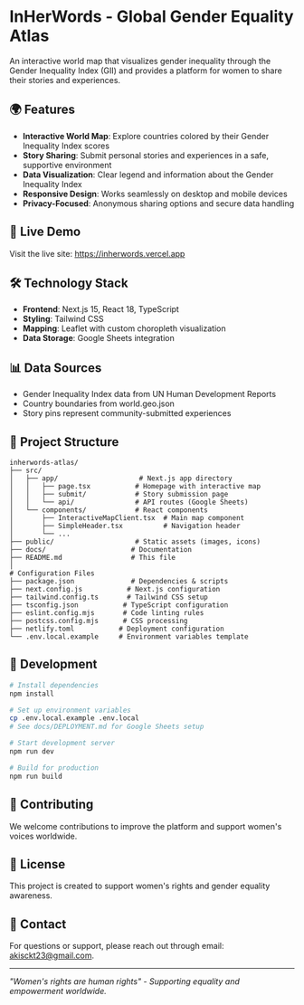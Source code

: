 # InHerWords - Global Gender Equality Atlas

An interactive world map that visualizes gender inequality through the Gender Inequality Index (GII) and provides a platform for women to share their stories and experiences.

## 🌍 Features

- **Interactive World Map**: Explore countries colored by their Gender Inequality Index scores
- **Story Sharing**: Submit personal stories and experiences in a safe, supportive environment
- **Data Visualization**: Clear legend and information about the Gender Inequality Index
- **Responsive Design**: Works seamlessly on desktop and mobile devices
- **Privacy-Focused**: Anonymous sharing options and secure data handling

## 🚀 Live Demo

Visit the live site: https://inherwords.vercel.app

## 🛠 Technology Stack

- **Frontend**: Next.js 15, React 18, TypeScript
- **Styling**: Tailwind CSS
- **Mapping**: Leaflet with custom choropleth visualization
- **Data Storage**: Google Sheets integration

## 📊 Data Sources

- Gender Inequality Index data from UN Human Development Reports
- Country boundaries from world.geo.json
- Story pins represent community-submitted experiences

## 📁 Project Structure

```
inherwords-atlas/
├── src/
│   ├── app/                    # Next.js app directory
│   │   ├── page.tsx           # Homepage with interactive map
│   │   ├── submit/            # Story submission page
│   │   └── api/               # API routes (Google Sheets)
│   └── components/            # React components
│       ├── InteractiveMapClient.tsx  # Main map component
│       ├── SimpleHeader.tsx          # Navigation header
│       └── ...
├── public/                    # Static assets (images, icons)
├── docs/                     # Documentation
├── README.md                 # This file
│
# Configuration Files
├── package.json              # Dependencies & scripts
├── next.config.js           # Next.js configuration
├── tailwind.config.ts       # Tailwind CSS setup
├── tsconfig.json           # TypeScript configuration
├── eslint.config.mjs       # Code linting rules
├── postcss.config.mjs      # CSS processing
├── netlify.toml           # Deployment configuration
└── .env.local.example     # Environment variables template
```

## 🔧 Development

```bash
# Install dependencies
npm install

# Set up environment variables
cp .env.local.example .env.local
# See docs/DEPLOYMENT.md for Google Sheets setup

# Start development server
npm run dev

# Build for production
npm run build
```

## 📝 Contributing

We welcome contributions to improve the platform and support women's voices worldwide.

## 📄 License

This project is created to support women's rights and gender equality awareness.

## 🤝 Contact

For questions or support, please reach out through email: akisckt23@gmail.com.

---

*"Women's rights are human rights" - Supporting equality and empowerment worldwide.*

